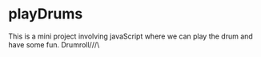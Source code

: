 # playDrums
This is a mini project involving javaScript where we can play the drum and have some fun. Drumroll/\/\/\
